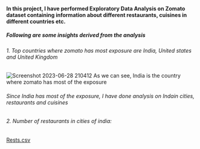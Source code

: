 #### In this project, I have performed Exploratory Data Analysis on Zomato dataset containing information about different restaurants, cuisines in different countries etc.

##### Following are some insights derived from the analysis

###### 1. Top countries where zomato has most exposure are India, United states and United Kingdom
   ![Screenshot 2023-06-28 210412](https://github.com/Vidyaranya-Gavai/EDA-on-Zomato-Dataset/assets/114799492/c59a4765-8106-4d03-8cb3-4353c2c7ec1e)
    As we can see, India is the country where zomato has most of the exposure

###### Since India has most of the exposure, I have done analysis on Indain cities, restaurants and cuisines

###### 2. Number of restaurants in cities of india:
[Rests.csv](https://github.com/Vidyaranya-Gavai/EDA-on-Zomato-Dataset/files/11897603/Rests.csv)
